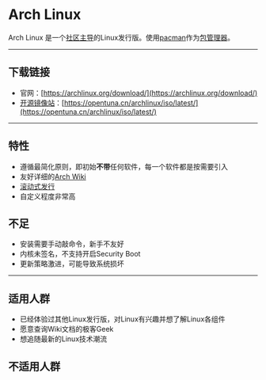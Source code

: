 # Arch Linux

Arch Linux 是一个[社区主导](../%E4%B8%80%E4%BA%9B%E6%A6%82%E5%BF%B5/%E7%A4%BE%E5%8C%BA%E6%94%AF%E6%8C%81.md)的Linux发行版。使用[pacman](../%E4%B8%80%E4%BA%9B%E8%BD%AF%E4%BB%B6%E5%8C%85%E7%AE%A1%E7%90%86%E5%99%A8/pacman.md)作为[包管理器](../%E4%B8%80%E4%BA%9B%E8%BD%AF%E4%BB%B6%E5%8C%85%E7%AE%A1%E7%90%86%E5%99%A8/%E8%BD%AF%E4%BB%B6%E5%8C%85%E7%AE%A1%E7%90%86%E5%99%A8.md)。  

---

## 下载链接

- 官网：[https://archlinux.org/download/](https://archlinux.org/download/)
- [开源镜像站](../%E4%B8%80%E4%BA%9B%E6%A6%82%E5%BF%B5/%E5%BC%80%E6%BA%90%E9%95%9C%E5%83%8F%E7%AB%99.md)：[https://opentuna.cn/archlinux/iso/latest/](https://opentuna.cn/archlinux/iso/latest/)

---

## 特性

- 遵循最简化原则，即初始**不带**任何软件，每一个软件都是按需要引入
- 友好详细的[Arch Wiki](https://wiki.archlinux.org/title/Main_page_(%E7%AE%80%E4%BD%93%E4%B8%AD%E6%96%87))
- [滚动式发行](../%E4%B8%80%E4%BA%9B%E6%A6%82%E5%BF%B5/%E6%BB%9A%E5%8A%A8%E5%BC%8F%E5%8F%91%E8%A1%8C.md)
- 自定义程度非常高

## 不足

- 安装需要手动敲命令，新手不友好
- 内核未签名，不支持开启Security Boot
- 更新策略激进，可能导致系统损坏

---

## 适用人群

- 已经体验过其他Linux发行版，对Linux有兴趣并想了解Linux各组件
- 愿意查询Wiki文档的极客Geek
- 想追随最新的Linux技术潮流

## 不适用人群
